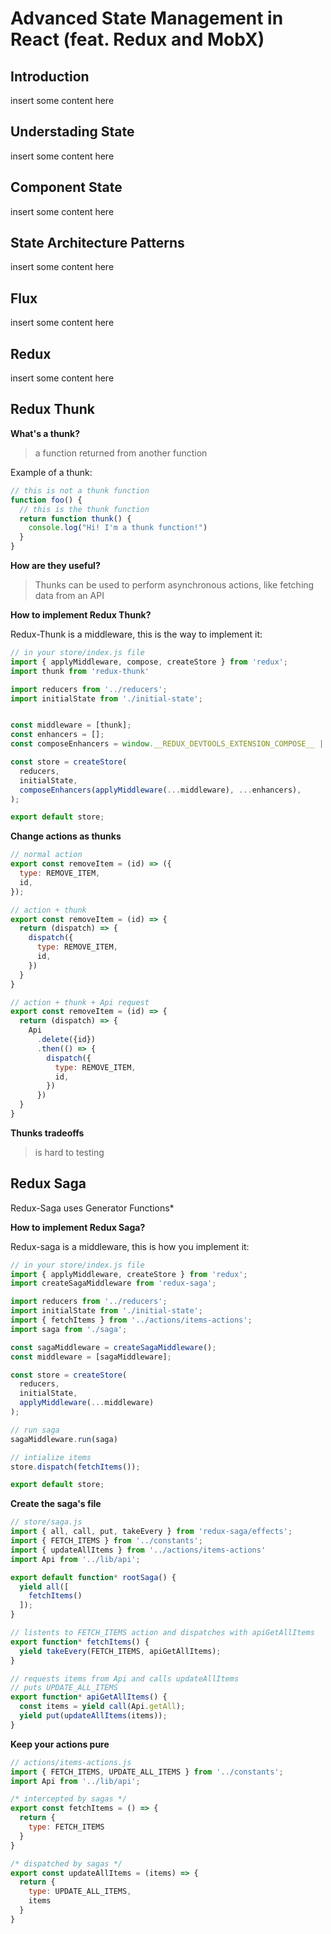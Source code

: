 
# Advanced State Management in React (feat. Redux and MobX)

## Introduction

insert some content here

## Understading State

insert some content here

## Component State

insert some content here

## State Architecture Patterns

insert some content here

## Flux

insert some content here

## Redux

insert some content here

## Redux Thunk

**What's a thunk?**

> a function returned from another function

Example of a thunk:

```js
// this is not a thunk function
function foo() {
  // this is the thunk function
  return function thunk() {
    console.log("Hi! I'm a thunk function!")
  }
}
```

**How are they useful?**

> Thunks can be used to perform asynchronous actions, like fetching data from an API

**How to implement Redux Thunk?**

Redux-Thunk is a middleware, this is the way to implement it:

```js
// in your store/index.js file
import { applyMiddleware, compose, createStore } from 'redux';
import thunk from 'redux-thunk'

import reducers from '../reducers';
import initialState from './initial-state';


const middleware = [thunk];
const enhancers = [];
const composeEnhancers = window.__REDUX_DEVTOOLS_EXTENSION_COMPOSE__ || compose;

const store = createStore(
  reducers,
  initialState,
  composeEnhancers(applyMiddleware(...middleware), ...enhancers),
);

export default store;
```

**Change actions as thunks**

```js
// normal action
export const removeItem = (id) => ({
  type: REMOVE_ITEM,
  id,
});

// action + thunk
export const removeItem = (id) => {
  return (dispatch) => {
    dispatch({
      type: REMOVE_ITEM,
      id,
    })
  }
}

// action + thunk + Api request
export const removeItem = (id) => {
  return (dispatch) => {
    Api
      .delete({id})
      .then(() => {
        dispatch({
          type: REMOVE_ITEM,
          id,
        })
      })
  }
}
```

**Thunks tradeoffs**

> is hard to testing

## Redux Saga

Redux-Saga uses Generator Functions*

**How to implement Redux Saga?**

Redux-saga is a middleware, this is how you implement it:

```js
// in your store/index.js file
import { applyMiddleware, createStore } from 'redux';
import createSagaMiddleware from 'redux-saga';

import reducers from '../reducers';
import initialState from './initial-state';
import { fetchItems } from '../actions/items-actions';
import saga from './saga';

const sagaMiddleware = createSagaMiddleware();
const middleware = [sagaMiddleware];

const store = createStore(
  reducers,
  initialState,
  applyMiddleware(...middleware)
);

// run saga
sagaMiddleware.run(saga)

// intialize items
store.dispatch(fetchItems());

export default store;

```

**Create the saga's file**

```js
// store/saga.js
import { all, call, put, takeEvery } from 'redux-saga/effects';
import { FETCH_ITEMS } from '../constants';
import { updateAllItems } from '../actions/items-actions'
import Api from '../lib/api';

export default function* rootSaga() {
  yield all([
    fetchItems()
  ]);
}

// listents to FETCH_ITEMS action and dispatches with apiGetAllItems
export function* fetchItems() {
  yield takeEvery(FETCH_ITEMS, apiGetAllItems);
}

// requests items from Api and calls updateAllItems
// puts UPDATE_ALL_ITEMS
export function* apiGetAllItems() {
  const items = yield call(Api.getAll);
  yield put(updateAllItems(items));
}
```

**Keep your actions pure**

```js
// actions/items-actions.js
import { FETCH_ITEMS, UPDATE_ALL_ITEMS } from '../constants';
import Api from '../lib/api';

/* intercepted by sagas */
export const fetchItems = () => {
  return {
    type: FETCH_ITEMS
  }
}

/* dispatched by sagas */
export const updateAllItems = (items) => {
  return {
    type: UPDATE_ALL_ITEMS,
    items
  }
}

```